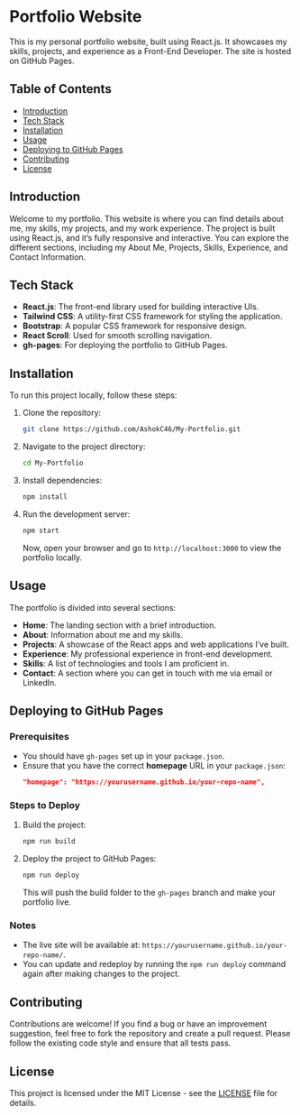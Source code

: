 # Portfolio Website

This is my personal portfolio website, built using React.js. It showcases my skills, projects, and experience as a Front-End Developer. The site is hosted on GitHub Pages.

## Table of Contents

- [Introduction](#introduction)
- [Tech Stack](#tech-stack)
- [Installation](#installation)
- [Usage](#usage)
- [Deploying to GitHub Pages](#deploying-to-github-pages)
- [Contributing](#contributing)
- [License](#license)

## Introduction

Welcome to my portfolio. This website is where you can find details about me, my skills, my projects, and my work experience. The project is built using React.js, and it’s fully responsive and interactive. You can explore the different sections, including my About Me, Projects, Skills, Experience, and Contact Information.

## Tech Stack

- **React.js**: The front-end library used for building interactive UIs.
- **Tailwind CSS**: A utility-first CSS framework for styling the application.
- **Bootstrap**: A popular CSS framework for responsive design.
- **React Scroll**: Used for smooth scrolling navigation.
- **gh-pages**: For deploying the portfolio to GitHub Pages.

## Installation

To run this project locally, follow these steps:

1. Clone the repository:
   ```bash
   git clone https://github.com/AshokC46/My-Portfolio.git
   ```

2. Navigate to the project directory:
   ```bash
   cd My-Portfolio
   ```

3. Install dependencies:
   ```bash
   npm install
   ```

4. Run the development server:
   ```bash
   npm start
   ```

   Now, open your browser and go to `http://localhost:3000` to view the portfolio locally.

## Usage

The portfolio is divided into several sections:

- **Home**: The landing section with a brief introduction.
- **About**: Information about me and my skills.
- **Projects**: A showcase of the React apps and web applications I’ve built.
- **Experience**: My professional experience in front-end development.
- **Skills**: A list of technologies and tools I am proficient in.
- **Contact**: A section where you can get in touch with me via email or LinkedIn.

## Deploying to GitHub Pages

### Prerequisites

- You should have `gh-pages` set up in your `package.json`.
- Ensure that you have the correct **homepage** URL in your `package.json`:
  ```json
  "homepage": "https://yourusername.github.io/your-repo-name",
  ```

### Steps to Deploy

1. Build the project:
   ```bash
   npm run build
   ```

2. Deploy the project to GitHub Pages:
   ```bash
   npm run deploy
   ```

   This will push the build folder to the `gh-pages` branch and make your portfolio live.

### Notes

- The live site will be available at: `https://yourusername.github.io/your-repo-name/`.
- You can update and redeploy by running the `npm run deploy` command again after making changes to the project.

## Contributing

Contributions are welcome! If you find a bug or have an improvement suggestion, feel free to fork the repository and create a pull request. Please follow the existing code style and ensure that all tests pass.

## License

This project is licensed under the MIT License - see the [LICENSE](LICENSE) file for details.
